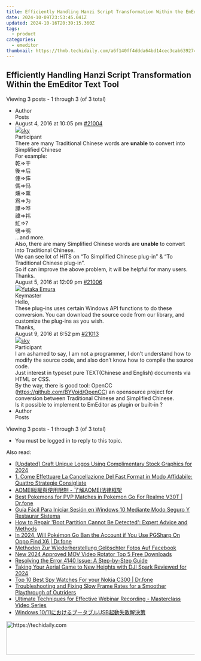 ```yaml
---
title: Efficiently Handling Hanzi Script Transformation Within the EmEditor Text Tool
date: 2024-10-09T23:53:45.041Z
updated: 2024-10-16T20:39:15.360Z
tags:
  - product
categories:
  - emeditor
thumbnail: https://thmb.techidaily.com/a6f140ff4ddda64bd14cec3cab639274aa642e4bb60e8fa6d0c6031cee3c6ed0.jpg
---
```


## Efficiently Handling Hanzi Script Transformation Within the EmEditor Text Tool

Viewing 3 posts - 1 through 3 (of 3 total)

* Author  
Posts
* August 4, 2016 at 10:05 pm [#21004](https://tools.techidaily.com/emeditor/products/)  
[![](https://secure.gravatar.com/avatar/50ed232c5aeade0aa4b1e48c684cf791?s=80&d=identicon&r=g)sky](https://www.emeditor.com/forums/users/s-k-y/ "View sky's profile")  
Participant  
There are many Traditional Chinese words are **unable** to convert into Simplified Chinese  
 For example:  
 乾=>干  
 後=>后  
 俥=>伡  
 傌=>㐷  
 燻=>熏  
 爲=>为  
 譁=>哗  
 禕=>祎  
 魟=>?  
 鴞=>鸮  
 …and more.  
Also, there are many Simplified Chinese words are **unable** to convert into Traditional Chinese.  
We can see lot of HITS on “To Simplified Chinese plug-in” & “To Traditional Chinese plug-in”.  
 So if can improve the above problem, it will be helpful for many users.  
 Thanks.  
August 5, 2016 at 12:09 pm [#21006](https://tools.techidaily.com/emeditor/products/)  
[![](https://secure.gravatar.com/avatar/a0a6377144ed3636f985d87303f65ed2?s=80&d=identicon&r=g)Yutaka Emura](https://www.emeditor.com/forums/users/yemura/ "View Yutaka Emura's profile")  
Keymaster  
Hello,  
These plug-ins uses certain Windows API functions to do these conversion. You can download the source code from our library, and customize the plug-ins as you wish.  
Thanks,  
August 9, 2016 at 6:52 pm [#21013](https://tools.techidaily.com/emeditor/products/)  
[![](https://secure.gravatar.com/avatar/50ed232c5aeade0aa4b1e48c684cf791?s=80&d=identicon&r=g)sky](https://www.emeditor.com/forums/users/s-k-y/ "View sky's profile")  
Participant  
I am ashamed to say, I am not a programmer, I don’t understand how to modify the source code, and also don’t know how to compile the source code.  
 Just interest in typeset pure TEXT(Chinese and English) documents via HTML or CSS.  
By the way, there is good tool: OpenCC (<https://github.com/BYVoid/OpenCC>) an opensource project for conversion between Traditional Chinese and Simplified Chinese.  
 Is it possible to implement to EmEditor as plugin or built-in ?
* Author  
Posts

Viewing 3 posts - 1 through 3 (of 3 total)

* You must be logged in to reply to this topic.

<ins class="adsbygoogle"
     style="display:block"
     data-ad-format="autorelaxed"
     data-ad-client="ca-pub-7571918770474297"
     data-ad-slot="1223367746"></ins>

<ins class="adsbygoogle"
     style="display:block"
     data-ad-client="ca-pub-7571918770474297"
     data-ad-slot="8358498916"
     data-ad-format="auto"
     data-full-width-responsive="true"></ins>

<span class="atpl-alsoreadstyle">Also read:</span>
<div><ul>
<li><a href="https://fox-access.techidaily.com/updated-craft-unique-logos-using-complimentary-stock-graphics-for-2024/"><u>[Updated] Craft Unique Logos Using Complimentary Stock Graphics for 2024</u></a></li>
<li><a href="https://win-web.techidaily.com/1-come-effettuare-la-cancellazione-del-fast-format-in-modo-affidabile-quattro-strategie-consigliate/"><u>1. Come Effettuare La Cancellazione Del Fast Format in Modo Affidabile: Quattro Strategie Consigliate</u></a></li>
<li><a href="https://win-web.techidaily.com/1728486254637-aomei-aomei/"><u>AOMEI版權與使用限制 - 了解AOMEI法律框架</u></a></li>
<li><a href="https://pokemon-go-android.techidaily.com/best-pokemons-for-pvp-matches-in-pokemon-go-for-realme-v30t-drfone-by-drfone-virtual-android/"><u>Best Pokemons for PVP Matches in Pokemon Go For Realme V30T | Dr.fone</u></a></li>
<li><a href="https://win-web.techidaily.com/guia-facil-para-iniciar-sesion-en-windows-10-mediante-modo-seguro-y-restaurar-sistema/"><u>Guía Fácil Para Iniciar Sesión en Windows 10 Mediante Modo Seguro Y Restaurar Sistema</u></a></li>
<li><a href="https://win-web.techidaily.com/how-to-repair-boot-partition-cannot-be-detected-expert-advice-and-methods/"><u>How to Repair 'Boot Partition Cannot Be Detected': Expert Advice and Methods</u></a></li>
<li><a href="https://android-pokemon-go.techidaily.com/in-2024-will-pokemon-go-ban-the-account-if-you-use-pgsharp-on-oppo-find-x6-drfone-by-drfone-virtual-android/"><u>In 2024, Will Pokémon Go Ban the Account if You Use PGSharp On Oppo Find X6 | Dr.fone</u></a></li>
<li><a href="https://win-web.techidaily.com/methoden-zur-wiederherstellung-geloschter-fotos-auf-facebook/"><u>Methoden Zur Wiederherstellung Gelöschter Fotos Auf Facebook</u></a></li>
<li><a href="https://ai-driven-video-production.techidaily.com/new-2024-approved-mov-video-rotator-top-5-free-downloads/"><u>New 2024 Approved MOV Video Rotator Top 5 Free Downloads</u></a></li>
<li><a href="https://win-web.techidaily.com/resolving-the-error-4140-issue-a-step-by-step-guide/"><u>Resolving the Error 4140 Issue: A Step-by-Step Guide</u></a></li>
<li><a href="https://some-skills.techidaily.com/taking-your-aerial-game-to-new-heights-with-dji-spark-reviewed-for-2024/"><u>Taking Your Aerial Game to New Heights with DJI Spark Reviewed for 2024</u></a></li>
<li><a href="https://android-location-track.techidaily.com/top-10-best-spy-watches-for-your-nokia-c300-drfone-by-drfone-virtual-android/"><u>Top 10 Best Spy Watches For your Nokia C300 | Dr.fone</u></a></li>
<li><a href="https://win-solutions.techidaily.com/troubleshooting-and-fixing-slow-frame-rates-for-a-smoother-playthrough-of-outriders/"><u>Troubleshooting and Fixing Slow Frame Rates for a Smoother Playthrough of Outriders</u></a></li>
<li><a href="https://fox-where.techidaily.com/ultimate-techniques-for-effective-webinar-recording-masterclass-video-series/"><u>Ultimate Techniques for Effective Webinar Recording - Masterclass Video Series</u></a></li>
<li><a href="https://win-web.techidaily.com/windows-1011usb/"><u>Windows 10/11におけるブータブルUSB起動失敗解決策</u></a></li>
</ul></div>

<!-- affiliate ads begin -->
<a href="https://ephamedtechinc.pxf.io/c/5597632/2137213/26400" target="_top" id="2137213">
  <img src="//a.impactradius-go.com/display-ad/26400-2137213" border="0" alt="https://techidaily.com" width="728" height="90"/>
</a>
<img height="0" width="0" src="https://ephamedtechinc.pxf.io/i/5597632/2137213/26400" style="position:absolute;visibility:hidden;" border="0" />
<!-- affiliate ads end -->

